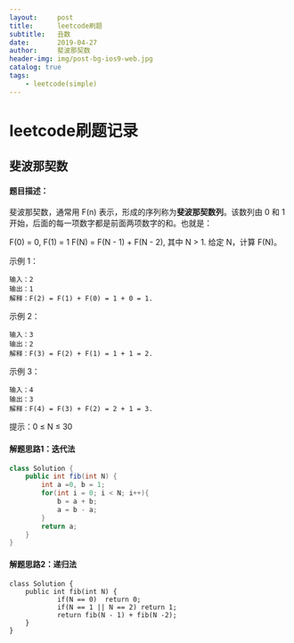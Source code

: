 ```yaml
---
layout:     post
title:      leetcode刷题
subtitle:   丑数
date:       2019-04-27
author:     斐波那契数
header-img: img/post-bg-ios9-web.jpg
catalog: true
tags:
    - leetcode(simple)
---
```

# leetcode刷题记录
## 斐波那契数

#### 题目描述：
斐波那契数，通常用 F(n) 表示，形成的序列称为**斐波那契数列**。该数列由 0 和 1 开始，后面的每一项数字都是前面两项数字的和。也就是：

F(0) = 0,   F(1) = 1
F(N) = F(N - 1) + F(N - 2), 其中 N > 1.
给定 N，计算 F(N)。

 

示例 1：

    输入：2
    输出：1
    解释：F(2) = F(1) + F(0) = 1 + 0 = 1.
示例 2：

    输入：3
    输出：2
    解释：F(3) = F(2) + F(1) = 1 + 1 = 2.
示例 3：

    输入：4
    输出：3
    解释：F(4) = F(3) + F(2) = 2 + 1 = 3.
 

提示：0 ≤ N ≤ 30

#### 解题思路1：迭代法
```java
class Solution {
    public int fib(int N) {
        int a =0, b = 1;
        for(int i = 0; i < N; i++){
            b = a + b;
            a = b - a;
        }
        return a;
    }
}
```

#### 解题思路2：递归法
```
class Solution {
    public int fib(int N) {
	        if(N == 0)  return 0;
	        if(N == 1 || N == 2) return 1;
	        return fib(N - 1) + fib(N -2);
    }
}
```
